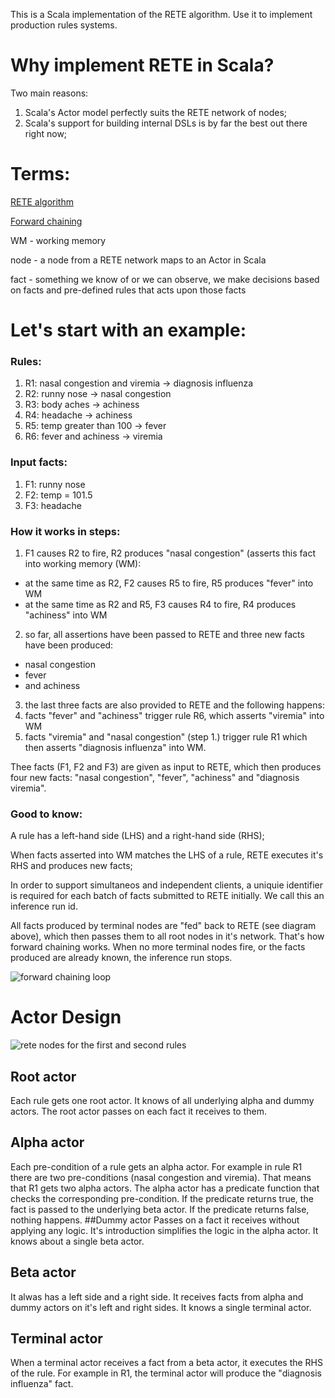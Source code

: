 This is a Scala implementation of the RETE algorithm. Use it to implement production rules systems.

# Why implement RETE in Scala?
Two main reasons:
  1. Scala's Actor model perfectly suits the RETE network of nodes;
  2. Scala's support for building internal DSLs is by far the best out there right now;

# Terms:
[RETE algorithm](https://en.wikipedia.org/wiki/Rete_algorithm)

[Forward chaining](https://en.wikipedia.org/wiki/Forward_chaining)

WM - working memory

node - a node from a RETE network maps to an Actor in Scala

fact - something we know of or we can observe, we make decisions based on facts and pre-defined rules that acts upon those facts

# Let's start with an example:
       
### Rules:

1. R1: nasal congestion and viremia -> diagnosis influenza
2. R2: runny nose -> nasal congestion
3. R3: body aches -> achiness
4. R4: headache -> achiness
5. R5: temp greater than 100 -> fever
6. R6: fever and achiness -> viremia

### Input facts:

1. F1: runny nose
2. F2: temp = 101.5
3. F3: headache

### How it works in steps:

1. F1 causes R2 to fire, R2 produces "nasal congestion" (asserts this fact into working memory (WM):
  * at the same time as R2, F2 causes R5 to fire, R5 produces "fever" into WM
  * at the same time as R2 and R5, F3 causes R4 to fire, R4 produces "achiness" into WM
2. so far, all assertions have been passed to RETE and three new facts have been produced:
  * nasal congestion
  * fever 
  * and achiness
3. the last three facts are also provided to RETE and the following happens:
4. facts "fever" and "achiness" trigger rule R6, which asserts "viremia" into WM
5. facts "viremia" and "nasal congestion" (step 1.) trigger rule R1 which then asserts "diagnosis influenza" into WM.

Thee facts (F1, F2 and F3) are given as input to RETE, which then produces four new facts:
"nasal congestion", "fever", "achiness" and "diagnosis viremia".

### Good to know:

A rule has a left-hand side (LHS) and a right-hand side (RHS);

When facts asserted into WM matches the LHS of a rule, RETE executes it's RHS and produces new facts;

In order to support simultaneos and independent clients, a uniquie identifier is required for each batch of facts submitted to RETE initially. We call this an inference run id.

All facts produced by terminal nodes are "fed" back to RETE (see diagram above), which then passes them to all root nodes in it's network. That's how forward chaining works. When no more terminal nodes fire, or the facts produced are already known, the inference run stops.

![forward chaining loop](https://github.com/bridgeworks-nl/scala-rete/blob/master/doc/forward_chaining.png)

# Actor Design
![rete nodes for the first and second rules](https://github.com/bridgeworks-nl/scala-rete/blob/master/doc/rete_nodes.png)

## Root actor
Each rule gets one root actor. It knows of all underlying alpha and dummy actors. The root actor passes on each fact it receives to them.
## Alpha actor
Each pre-condition of a rule gets an alpha actor. For example in rule R1 there are two pre-conditions (nasal congestion and viremia). That means that R1 gets two alpha actors. The alpha actor has a predicate function that checks the corresponding pre-condition. If the predicate returns true, the fact is passed to the underlying beta actor. If the predicate returns false, nothing happens.
##Dummy actor
Passes on a fact it receives without applying any logic. It's introduction simplifies the logic in the alpha actor. It knows about a single beta actor.
## Beta actor
It alwas has a left side and a right side. It receives facts from alpha and dummy actors on it's left and right sides. It knows a single terminal actor.
## Terminal actor
When a terminal actor receives a fact from a beta actor, it executes the RHS of the rule. For example in R1, the terminal actor will produce the "diagnosis influenza" fact.
